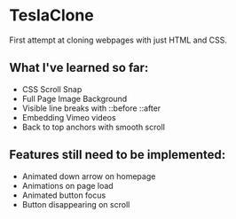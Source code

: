# TeslaClone

First attempt at cloning webpages with just HTML and CSS.

## What I've learned so far:

- CSS Scroll Snap
- Full Page Image Background
- Visible line breaks with ::before ::after
- Embedding Vimeo videos
- Back to top anchors with smooth scroll

## Features still need to be implemented:

- Animated down arrow on homepage
- Animations on page load
- Animated button focus
- Button disappearing on scroll
